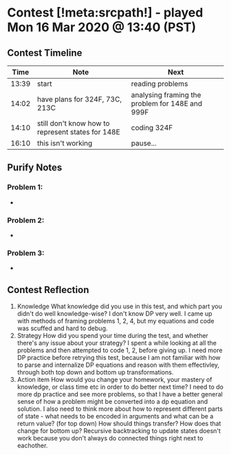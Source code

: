 # Contest [!meta:srcpath!] - played Mon 16 Mar 2020 @ 13:40 (PST)

## Contest Timeline

| Time | Note | Next |
|----|----|----|
13:39 | start | reading problems
14:02 | have plans for 324F, 73C, 213C | analysing framing the problem for 148E and 999F
14:10 | still don't know how to represent states for 148E | coding 324F
16:10 | this isn't working | pause...

## Purify Notes

### Problem 1:

-

### Problem 2:

-

### Problem 3:

-

## Contest Reflection
1. Knowledge
What knowledge did you use in this test, and which part you didn't do well knowledge-wise?
I don't know DP very well. I came up with methods of framing problems 1, 2, 4, but my equations and code was scuffed and hard to debug.
2. Strategy
How did you spend your time during the test, and whether there's any issue about your strategy?
I spent a while looking at all the problems and then attempted to code 1, 2, before giving up. I need more DP practice before retrying this test, because I am not familiar with how to parse and internalize DP equations and reason with them effectivley, through both top down and bottom up transformations.
3. Action item
How would you change your homework, your mastery of knowledge, or class time etc in order to do better next time?
I need to do more dp practice and see more problems, so that I have a better general sense of how a problem might be converted into a dp equation and solution. I also need to think more about how to represent different parts of state - what needs to be encoded in arguments and what can be a return value? (for top down) How should things transfer? How does that change for bottom up? Recursive backtracking to update states doesn't work because you don't always do connected things right next to eachother.
